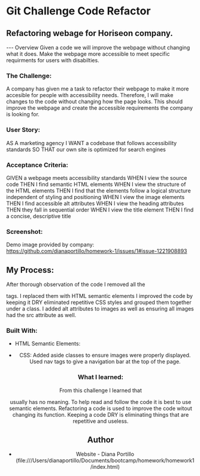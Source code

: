 # Git Challenge Code Refactor
## Refactoring webage for Horiseon company.

--- Overview
Given a code we will improve the webpage without changing what it does. Make the webpage more accessible to meet specific requirments for users with disabilties. 

### The Challenge:
A company has given me a task to refactor their webpage to make it more accesible for people with accessibility needs. Therefore, I will make changes to the code without changing how the page looks. This should improve the webpage and create the accessible requirements the company is looking for. 

### User Story:
AS A marketing agency
I WANT a codebase that follows accessibility standards
SO THAT our own site is optimized for search engines

### Acceptance Criteria:
GIVEN a webpage meets accessibility standards
WHEN I view the source code
THEN I find semantic HTML elements
WHEN I view the structure of the HTML elements
THEN I find that the elements follow a logical structure independent of styling and positioning
WHEN I view the image elements
THEN I find accessible alt attributes
WHEN I view the heading attributes
THEN they fall in sequential order
WHEN I view the title element
THEN I find a concise, descriptive title

### Screenshot:
Demo image provided by company:
https://github.com/dianaportillo/homework-1/issues/1#issue-1221908893

## My Process:
After thorough observation of the code I removed all the <div> tags. I replaced them with HTML semantic elements I improved the code by keeping it DRY eliminated repetitive CSS styles and grouped them together under a class. I added alt attributes to images as well as ensuring all images had the src attribute as well. 

### Built With:

- HTML Semantic Elements: 
<section>
<main>
<aside>
<header>
<nav>

- CSS:
Added aside classes to ensure images were properly displayed.
Used nav tags to give a navigation bar at the top of the page.

### What I learned:
From this challenge I learned that <div> usually has no meaning. To help read and follow the code it is best to use semantic elements. Refactoring a code is used to improve the code witout changing its function. Keeping a code DRY is eliminating things that are repetitive and useless. 

## Author
- Website - Diana Portillo (file:///Users/dianaportillo/Documents/bootcamp/homework/homework1/index.html)